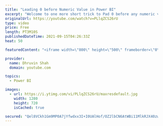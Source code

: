 ```yaml
---
title: "Leading 0 before Numeric Value in Power BI"
excerpt: "Welcome to one more short trick to Pad 0 before any numeric value in Power BI. There are many ways to add Leading 0 before the numeric value. However, during this video, we will talk about the easiest and short trick to add leading 0 before numeric value in Power BI. So, Let's get started!  During this"
originalUrl: https://youtube.com/watch?v=PLlqZCS26rU
type: video
price: Free
length: PT3M10S
publishedDateTime: 2021-09-15T04:26:33Z
heat: 50

featuredContent: "<iframe width=\"800\" height=\"500\" frameborder=\"0\" src=\"https://www.youtube.com/embed/PLlqZCS26rU\" allow=\"accelerometer; autoplay; encrypted-media; gyroscope; picture-in-picture\" allowfullscreen></iframe>"

provider:
  name: Dhruvin Shah
  domain: youtube.com

topics:
  - Power BI

images:
  - url: https://i.ytimg.com/vi/PLlqZCS26rU/maxresdefault.jpg
    width: 1280
    height: 720
    isCached: true

secured: "Qel8VCkh1Gm9MP0A7jYfwdxx3I+I0UAlHof/OZ2lbCN6AtWBi11MlkRJX40zwUwIVTrrOt3bRstNZ+fSwWngno9D8yw4onkRCEZW85H5ydErJrQY932uf3tfr+7j/WKJnSY9/JG54OyHi+pHshkFYi+1K47jnL4WSRNpd85I3OSAweoDDlibP+m2fffELSn14WihsjUlOJLyzJPoTkNBKTQP4ZJKcVeCrBBd3RJFQs+nMuKYgu1L0LDOG2GPazeA3YJV95WoWF2fyWDKhPUWki1fzupfW8Jjxlv25XDRZAN/wUIUeHeeowOU2MtpMkf7AjnE+nw2k8QO2LDsFpvRwpwUZ/19cgMZ5WFO9sP8sLkIkWRxokLV6LZe2+SmR1O3rm0hMKrfjtaDS2ziiBko3msNqO+uqeb0vYS93dHeL+A=;HmQDZuPdVQaRq88UPk1HUg=="
---
```


